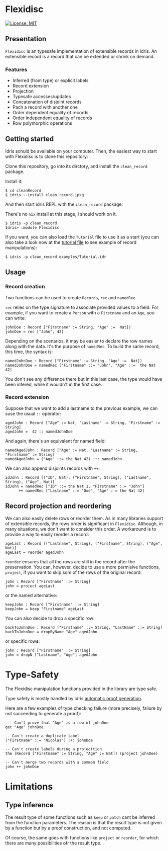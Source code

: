 # Flexidisc

[![License: MIT](https://img.shields.io/badge/License-MIT-blue.svg)](https://opensource.org/licenses/MIT)



## Presentation

`Flexidisc` is an typesafe implementation of extensible records in Idris.
An extensible record is a record that can be extended or shrink on demand.

### Features

- Inferred (from type) or explicit labels
- Record extension
- Projection
- Typesafe accesses/updates
- Concatenation of disjoint records
- Pach a record with another one
- Order dependent equality of records
- Order independent equality of records
- Row polymorphic operations

## Getting started

Idris sohuld be available on your computer.
Then, the easiest way to start with Flexidisc is to clone this repository:

Clone this repository, go into its dirctory, and install the `clean_record`
package.

Install it:

```
$ cd cleanRecord
$ idris --install clean_record.ipkg
```

And then start idris REPL with the `clean_record` package:

There's no `nix` install at this stage, I should work on it.

```
$ idris -p clean_record
Idris> :module Flexidisc
```

If you want, you can also load the `Tutorial` file to use it as a start
(you can also take a look now at the [tutorial file] to see example of
record manipulations):

```
$ idris -p clean_record examples/Tutorial.idr
```

## Usage

### Record creation

Two functions can be used to create `Record`s, `rec` and `namedRec`.

`rec` relies on the type signature to associate provided values to a field.
For example, if you want to create a `Person` with a `Firstname` and an
`Age`, you can write:

```
johnDoe : Record ["Firstname" := String, "Age" :=  Nat])
johnDoe = rec ["John", 42]
```

Depending on the scenarios, it may be easier to declare the row names
along with the data.
It's the purpose of `namedRec`. To build the same record, this time, the syntax is:

```
namedJohnDoe : Record ["Firstname" := String, "Age" :=  Nat])
namedJohnDoe = namedRec ["Firstname" ::= "John", "Age" ::=  the Nat 42]
```

You don't see any difference there but in this last case,
the type would have been infered, while it wouldn't in the first case.

### Record extension

Suppose that we want to add a lastname to the previous example,
we can suse the usual `::` operator:

```
agedJohn : Record ["Age" := Nat, "Lastname" := String, "Firstname" := String]
agedJohn =  42 :: namedJohnDoe
```

And again, there's an equivalent for named field:

```
namedAgedJohn : Record ["Age" := Nat, "Lastname" := String, "Firstname" := String]
namedAgedJohn = ("Age" ::= the Nat 42) :+: namedJohn
```

We can also append disjoints records with `++`:

```
idJohn : Record [("ID", Nat), ("Firstname", String), ("Lastname", String), ("Age", Nat)]
idJohn = namedRec ["ID" ::= the Nat 1, "Firstname" ::= "John"]
      ++ namedRec ["Lastname" ::= "Doe", "Age" ::= the Nat 42]
```

## Record projection and reordering

We can also easily delete rows or reorder them.
As in many libraries support of extensible records,
the rows order is significant in `Flexidisc`.
Although, in many situations, we don't want to consider
this order.
A workaround is to provide a way to easily reorder a record:

```
ageLast : Record [("Lastname", String), ("Firstname", String), ("Age", Nat)]
ageLast = reorder agedJohn
```

`reorder` ensures that all the rows are still in the record after the
preservation.
You can, however, decide to use a more permisive functions, `project`,
if you want to skip som of the rows of the original record:

```
john : Record ["Firstname" ::= String]
john = project ageLast
```

or the named alternative:

```
keepJohn : Record ["Firstname" ::= String]
keepJohn = keep "Firstname" ageLast
```

You can also decide to drop a specific row:

```
backToJohnDoe : Record ["Firstname" ::= String, "LastName" ::= String]
backToJohnDoe = dropByName "Age" agedJohn
```

or specific row**s**:

```
john : Record ["Firstname" ::= String]
john = dropN ["Lastname", "Age"] agedJohn
```

# Type-Safety

The Flexidisc manipulation functions provided in the library are type safe.

Type safety is mostly handled by idris [automatic proof generation].

Here are a few examples of type checking failure
(more precisely, failure by not succeeding to generate a proof):

```
 -- Can't prove that "Age" is a row of johnDoe
get "Age" johnDoe

-- Can't create a duplicate label
("Firstname" ::= "Nicolas") :+: johnDoe

-- Can't create labels during a projecttion
the (Record ["Firstname" := String, "Age" := Nat]) (project johnDoe)

-- Can't merge two records with a common field
john ++ johnDoe
```

# Limitations

## Type inference

The result type of some functions such as `keep` or `patch` cant be inferred
from the function parameters.
The reason is that the result type is not given by a function but by a proof
construction, and not computed.

Of course, the same goes with functions like `project` or `reorder`, for which
there are many possibilities ofr the result type.


[tutorial file]: blob/master/examples/Tutorial.idr
[automatic proof generation]: http://docs.idris-lang.org/en/latest/tutorial/miscellany.html#auto-implicit-arguments
